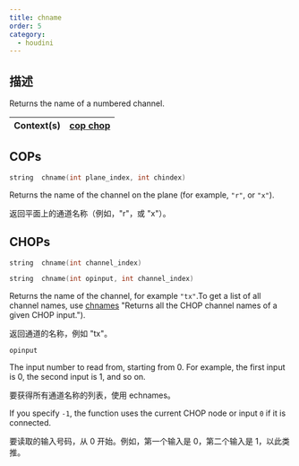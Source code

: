 ```yaml
---
title: chname
order: 5
category:
  - houdini
---
```

    
## 描述

Returns the name of a numbered channel.

| Context(s) | [cop](../contexts/cop.html)[ chop](../contexts/chop.html) |
| ---------- | --------------------------------------------------------- |

## COPs

```c
string  chname(int plane_index, int chindex)
```

Returns the name of the channel on the plane (for example, `"r"`, or `"x"`).

返回平面上的通道名称（例如，"r"，或 "x"）。

## CHOPs

```c
string  chname(int channel_index)
```

```c
string  chname(int opinput, int channel_index)
```

Returns the name of the channel, for example `"tx"`.To get a list of all
channel names, use [chnames](chnames.html) "Returns all the CHOP channel names
of a given CHOP input.").

返回通道的名称，例如 "tx"。

`opinput`

The input number to read from, starting from 0. For example, the first input
is 0, the second input is 1, and so on.

要获得所有通道名称的列表，使用 echnames。

If you specify `-1`, the function uses the current CHOP node or input `0` if
it is connected.

要读取的输入号码，从 0 开始。例如，第一个输入是 0，第二个输入是 1，以此类推。
